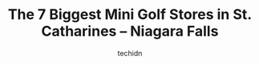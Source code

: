 ---
layout: ampstory
image: https://i0.wp.com/www.auto.or.id/wp-content/uploads/2023/06/brock-golf-course-0-st-catharines-niagara-falls-1686324999.jpeg?resize=640,853
author: techidn
featured: false
description: St. Catharines – Niagara Falls, Ontario, Canada is a haven for Mini Golf enthusiasts, boasting an impressive array of 7 top-notch establishments. Whether youre a seasoned connoisseur or s
title: The 7 Biggest Mini Golf Stores in St. Catharines – Niagara Falls
cover:
   title: The 7 Biggest Mini Golf Stores in St. Catharines – Niagara Falls
   subtitle: AUTO.OR.ID
   background: https://www.auto.or.id/wp-content/uploads/2023/06/brock-golf-course-0-st-catharines-niagara-falls-1686324999.jpeg

pages: 
 - layout: thirds
   top: <h1>#1 Dinosaur Adventure Golf</h1>
   bottom: "<p>Fun and entertaining mini golf.Outside venue is really great. Playing a round earlier in the day will give you less of a wait. There are two options/courses.Suitable for </p>"
   background: https://www.auto.or.id/wp-content/uploads/2023/06/brock-golf-course-1-st-catharines-niagara-falls-1686325001.jpeg
   backgroundblur: true
 - layout: thirds
   top: <h1>#2 Niagara Falls Fun Zone - Fallsview Location</h1>
   bottom: "<p>6455 Fallsview Blvd, Niagara Falls, ON L2G 3V9, Canada</p>"
   background: https://www.auto.or.id/wp-content/uploads/2023/06/brock-golf-course-2-st-catharines-niagara-falls-1686325001.jpeg
   cta:
      link: https://www.auto.or.id/the-7-biggest-mini-golf-stores-in-st-catharines-niagara-falls/
      text: The 7 Biggest Mini Golf Stores in St. Catharines – Niagara Falls
 - layout: thirds
   top: <h1>#3 Adventure Landing Buffalo</h1>
   bottom: "<p>2400 Sheridan Dr, Tonawanda, NY 14150, United States</p>"
   background: https://images.unsplash.com/photo-1578659242540-6f036471ca61?ixlib=rb-4.0.3&ixid=MnwxMjA3fDB8MHxwaG90by1wYWdlfHx8fGVufDB8fHx8&auto=format&fit=crop&w=640&h=853&q=80
   cta:
      link: https://www.auto.or.id/the-7-biggest-mini-golf-stores-in-st-catharines-niagara-falls/
      text: The 7 Biggest Mini Golf Stores in St. Catharines – Niagara Falls
 - layout: thirds
   top: <h1>#4 Wizards Golf</h1>
   bottom: "<p>4960 Clifton Hill, Niagara Falls, ON L2G 3N4, Canada</p>"
   background: https://images.unsplash.com/photo-1619844175408-c05947985e2d?ixlib=rb-4.0.3&ixid=MnwxMjA3fDB8MHxwaG90by1wYWdlfHx8fGVufDB8fHx8&auto=format&fit=crop&w=640&h=853&q=80
   cta:
      link: https://www.auto.or.id/the-7-biggest-mini-golf-stores-in-st-catharines-niagara-falls/
      text: The 7 Biggest Mini Golf Stores in St. Catharines – Niagara Falls
 - layout: thirds
   top: <h1>#5 Cheeky Monkeys Indoor Playland - St Catharines</h1>
   bottom: "<p>188 Bunting Rd #10, St. Catharines, ON L2M 3Y1, Canada</p>"
   background: https://images.unsplash.com/photo-1633713368363-2b04dadce462?ixlib=rb-4.0.3&ixid=MnwxMjA3fDB8MHxwaG90by1wYWdlfHx8fGVufDB8fHx8&auto=format&fit=crop&w=640&h=853&q=80
   cta:
      link: https://www.auto.or.id/the-7-biggest-mini-golf-stores-in-st-catharines-niagara-falls/
      text: The 7 Biggest Mini Golf Stores in St. Catharines – Niagara Falls
 - layout: thirds
   top: <h1>#6 Skull Island</h1>
   bottom: "<p>104 Main St, Wasaga Beach, ON L9Z 2K9, Canada</p>"
   background: https://images.unsplash.com/photo-1640168822478-3e59ab26add1?ixlib=rb-4.0.3&ixid=MnwxMjA3fDB8MHxwaG90by1wYWdlfHx8fGVufDB8fHx8&auto=format&fit=crop&w=640&h=853&q=80
   cta:
      link: https://www.auto.or.id/the-7-biggest-mini-golf-stores-in-st-catharines-niagara-falls/
      text: The 7 Biggest Mini Golf Stores in St. Catharines – Niagara Falls
 - layout: thirds
   top: <h1>#7 Grand Island Fun Center</h1>
   bottom: "<p>2660 Grand Island Blvd, Grand Island, NY 14072, United States</p>"
   background: https://images.unsplash.com/photo-1594420307680-4e404e105d86?ixlib=rb-4.0.3&ixid=MnwxMjA3fDB8MHxwaG90by1wYWdlfHx8fGVufDB8fHx8&auto=format&fit=crop&w=640&h=853&q=80
   cta:
      link: https://www.auto.or.id/the-7-biggest-mini-golf-stores-in-st-catharines-niagara-falls/
      text: The 7 Biggest Mini Golf Stores in St. Catharines – Niagara Falls
 - layout: thirds
   middle: Continue reading...
   background: https://images.unsplash.com/photo-1604755940678-ffbf0c1fcc37?ixlib=rb-4.0.3&ixid=MnwxMjA3fDB8MHxwaG90by1wYWdlfHx8fGVufDB8fHx8&auto=format&fit=crop&w=640&h=853&q=80
   cta:
      link: https://www.auto.or.id/the-7-biggest-mini-golf-stores-in-st-catharines-niagara-falls/
      text: The 7 Biggest Mini Golf Stores in St. Catharines – Niagara Falls

---